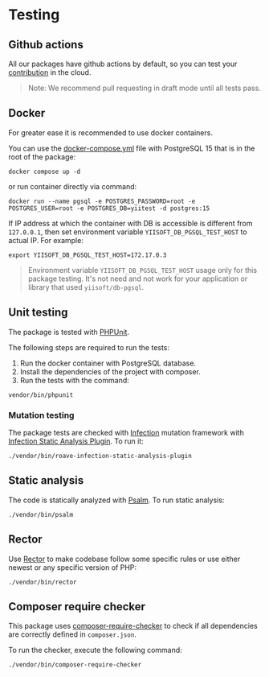 # Testing

## Github actions

All our packages have github actions by default, so you can test your [contribution](https://github.com/yiisoft/db-pgsql/blob/master/.github/CONTRIBUTING.md) in the cloud.

> Note: We recommend pull requesting in draft mode until all tests pass.

## Docker

For greater ease it is recommended to use docker containers. 

You can use the [docker-compose.yml](https://docs.docker.com/compose/compose-file/) file with PostgreSQL 15 
that is in the root of the package:

```shell
docker compose up -d
```

or run container directly via command:

```shell
docker run --name pgsql -e POSTGRES_PASSWORD=root -e POSTGRES_USER=root -e POSTGRES_DB=yiitest -d postgres:15
```

If IP address at which the container with DB is accessible is different from `127.0.0.1`, then set environment variable
`YIISOFT_DB_PGSQL_TEST_HOST` to actual IP. For example:

```shell
export YIISOFT_DB_PGSQL_TEST_HOST=172.17.0.3
````

> Environment variable `YIISOFT_DB_PGSQL_TEST_HOST` usage only for this package testing. It's not need and not work for
> your application or library that used `yiisoft/db-pgsql`.

## Unit testing

The package is tested with [PHPUnit](https://phpunit.de/).

The following steps are required to run the tests:

1. Run the docker container with PostgreSQL database.
2. Install the dependencies of the project with composer.
3. Run the tests with the command:

```shell
vendor/bin/phpunit
```

### Mutation testing

The package tests are checked with [Infection](https://infection.github.io/) mutation framework with
[Infection Static Analysis Plugin](https://github.com/Roave/infection-static-analysis-plugin). To run it:

```shell
./vendor/bin/roave-infection-static-analysis-plugin
```

## Static analysis

The code is statically analyzed with [Psalm](https://psalm.dev/). To run static analysis:

```shell
./vendor/bin/psalm
```

## Rector

Use [Rector](https://github.com/rectorphp/rector) to make codebase follow some specific rules or 
use either newest or any specific version of PHP: 

```shell
./vendor/bin/rector
```

## Composer require checker

This package uses [composer-require-checker](https://github.com/maglnet/ComposerRequireChecker) to check if all dependencies are correctly defined in `composer.json`.

To run the checker, execute the following command:

```shell
./vendor/bin/composer-require-checker
```
